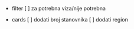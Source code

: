 - filter
  [ ] za potrebna viza/nije potrebna

- cards
  [ ] dodati broj stanovnika
  [ ] dodati region
